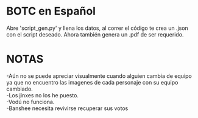  # BOTC en Español 
 Abre 'script_gen.py' y llena los datos, al correr el código te crea un .json con el script deseado. Ahora también genera un .pdf de ser requerido.

 # NOTAS
 -Aún no se puede apreciar visualmente cuando alguien cambia de equipo ya que no encuentro las imagenes de cada personaje con su equipo cambiado. <br> 
 -Los jinxes no los he puesto. <br>
 -Vodú no funciona. <br>
 -Banshee necesita revivirse recuperar sus votos